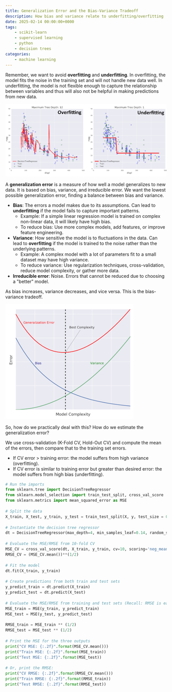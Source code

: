 ```yaml
---
title: Generalization Error and the Bias-Variance Tradeoff
description: How bias and variance relate to underfitting/overfitting
date: 2025-02-14 00:00:00+0000
tags: 
    - scikit-learn
    - supervised learning
    - python
    - decision trees
categories:
    - machine learning
---
```


Remember, we want to avoid **overfitting** and **underfitting**. In overfitting, the model fits the noise in the training set and will not handle new data well. In underfitting, the model is not flexible enough to capture the relationship between variables and thus will also not be helpful in making predictions from new data. 

![Source: DataCamp](overfitting_underfitting.png)

A **generalization error** is a measure of how well a model generalizes to new data. It is based on bias, variance, and irreducible error. We want the lowest possible generalization error, finding a balance between bias and variance. 
* **Bias**: The errors a model makes due to its assumptions. Can lead to **underfitting** if the model fails to capture important patterns. 
    * Example: If a simple linear regression model is trained on complex non-linear data, it will likely have high bias. 
    * To reduce bias: Use more complex models, add features, or improve feature engineering. 
* **Variance**: How sensitive the model is to fluctuations in the data. Can lead to **overfitting** if the model is trained to the noise rather than the underlying patterns. 
    * Example: A complex model with a lot of parameters fit to a small dataset may have high variance. 
    * To reduce variance: Use regularization techniques, cross-validation, reduce model complexity, or gather more data. 
* **Irreducible error**: Noise. Errors that cannot be reduced due to choosing a "better" model. 

As bias increases, variance decreases, and vice versa. This is the bias-variance tradeoff. 

![Source: DataCamp](bias_variance_tradeoff.png)

So, how do we practically deal with this? How do we estimate the generalization error? 

We use cross-validation (K-Fold CV, Hold-Out CV) and compute the mean of the errors, then compare that to the training set errors. 
* If CV error > training error: the model suffers from high variance (overfitting). 
* If CV error is similar to training error but greater than desired error: the model suffers from high bias (underfitting). 

```python
# Run the imports
from sklearn.tree import DecisionTreeRegressor
from sklearn.model_selection import train_test_split, cross_val_score
from sklearn.metrics import mean_squared_error as MSE

# Split the data
X_train, X_test, y_train, y_test = train_test_split(X, y, test_size = 0.3, random_state=99)

# Instantiate the decision tree regressor
dt = DecisionTreeRegressor(max_depth=4, min_samples_leaf=0.14, random_state=99)

# Evaluate the MSE/RMSE from 10-fold CV
MSE_CV = cross_val_score(dt, X_train, y_train, cv=10, scoring='neg_mean_squared_error', n_jobs=-1)
RMSE_CV = (MSE_CV.mean())**(1/2)

# Fit the model
dt.fit(X_train, y_train)

# Create predictions from both train and test sets
y_predict_train = dt.predict(X_train)
y_predict_test = dt.predict(X_test)

# Evaluate the MSE/RMSE from training and test sets (Recall: RMSE is easier to interpet)
MSE_train = MSE(y_train, y_predict_train)
MSE_test = MSE(y_test, y_predict_test)

RMSE_train = MSE_train ** (1/2)
RMSE_test = MSE_test ** (1/2)

# Print the MSE for the three outputs
print("CV MSE: {:.2f}".format(MSE_CV.mean()))
print("Train MSE: {:.2f}".format(MSE_train))
print("Test MSE: {:.2f}".format(MSE_test))

# Or, print the RMSE:
print("CV RMSE: {:.2f}".format(RMSE_CV.mean()))
print("Train RMSE: {:.2f}".format(RMSE_train))
print("Test RMSE: {:.2f}".format(RMSE_test))

```
